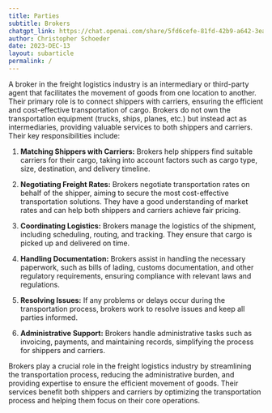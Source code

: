 ```yaml
---
title: Parties
subtitle: Brokers
chatgpt_link: https://chat.openai.com/share/5fd6cefe-81fd-42b9-a642-3ead19fed82a
author: Christopher Schoeder
date: 2023-DEC-13
layout: subarticle
permalink: /
---
```


A broker in the freight logistics industry is an intermediary or third-party agent that facilitates the movement of goods from one location to another. Their primary role is to connect shippers with carriers, ensuring the efficient and cost-effective transportation of cargo. Brokers do not own the transportation equipment (trucks, ships, planes, etc.) but instead act as intermediaries, providing valuable services to both shippers and carriers. Their key responsibilities include:

1. **Matching Shippers with Carriers:** Brokers help shippers find suitable carriers for their cargo, taking into account factors such as cargo type, size, destination, and delivery timeline.

2. **Negotiating Freight Rates:** Brokers negotiate transportation rates on behalf of the shipper, aiming to secure the most cost-effective transportation solutions. They have a good understanding of market rates and can help both shippers and carriers achieve fair pricing.

3. **Coordinating Logistics:** Brokers manage the logistics of the shipment, including scheduling, routing, and tracking. They ensure that cargo is picked up and delivered on time.

4. **Handling Documentation:** Brokers assist in handling the necessary paperwork, such as bills of lading, customs documentation, and other regulatory requirements, ensuring compliance with relevant laws and regulations.

5. **Resolving Issues:** If any problems or delays occur during the transportation process, brokers work to resolve issues and keep all parties informed.

6. **Administrative Support:** Brokers handle administrative tasks such as invoicing, payments, and maintaining records, simplifying the process for shippers and carriers.

Brokers play a crucial role in the freight logistics industry by streamlining the transportation process, reducing the administrative burden, and providing expertise to ensure the efficient movement of goods. Their services benefit both shippers and carriers by optimizing the transportation process and helping them focus on their core operations.
